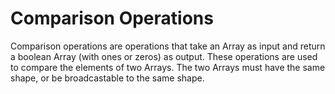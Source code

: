 # Comparison Operations

Comparison operations are operations that take an Array as input and return a boolean Array (with ones or zeros) as output. These operations are used to compare the elements of two Arrays. The two Arrays must have the same shape, or be broadcastable to the same shape.